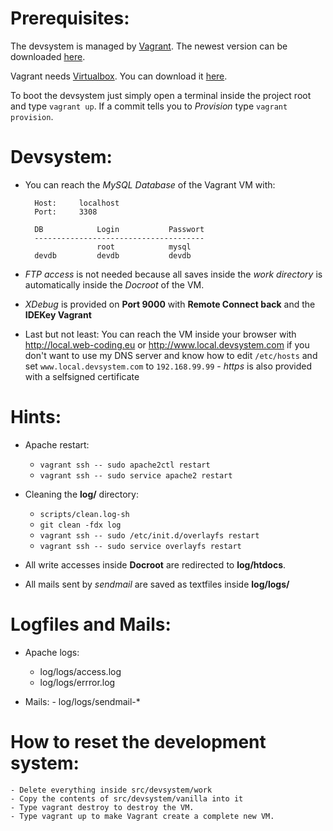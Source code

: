 Prerequisites:
===

The devsystem is managed by [Vagrant](https://www.vagrantup.com). The newest version can be downloaded [here](https://www.vagrantup.com/downloads.html).

Vagrant needs [Virtualbox](https://www.virtualbox.org). You can download it [here](https://www.virtualbox.org/wiki/Downloads).

To boot the devsystem just simply open a terminal inside the project root and type `vagrant up`. If a commit tells you to *Provision* type `vagrant provision`. 

Devsystem:
===
- You can reach the *MySQL Database* of the Vagrant VM with:

        Host:     localhost
        Port:     3308

        DB            Login           Passwort
        --------------------------------------
                      root            mysql
        devdb         devdb           devdb

- *FTP access* is not needed because all saves inside the *work directory* is automatically inside the *Docroot* of the VM.

- *XDebug* is provided on **Port 9000** with **Remote Connect back** and the **IDEKey Vagrant**

- Last but not least: You can reach the VM inside your browser with <http://local.web-coding.eu> or <http://www.local.devsystem.com> if you don't want to use my DNS server and know how to edit `/etc/hosts` and set `www.local.devsystem.com` to `192.168.99.99` - _https_ is also provided with a selfsigned certificate

Hints:
===

 - Apache restart:
    - `vagrant ssh -- sudo apache2ctl restart`
    - `vagrant ssh -- sudo service apache2 restart`

 - Cleaning the **log/** directory:
    - `scripts/clean.log-sh`
    - `git clean -fdx log`
	- `vagrant ssh -- sudo /etc/init.d/overlayfs restart`
	- `vagrant ssh -- sudo service overlayfs restart`

 - All write accesses inside **Docroot** are redirected to **log/htdocs**.
 - All mails sent by *sendmail* are saved as textfiles inside **log/logs/**
   

Logfiles and Mails:
===

 - Apache logs:
    - log/logs/access.log
	- log/logs/errror.log

 - Mails:
		- log/logs/sendmail-*
		
How to reset the development system:
===

	- Delete everything inside src/devsystem/work
	- Copy the contents of src/devsystem/vanilla into it
	- Type vagrant destroy to destroy the VM.
	- Type vagrant up to make Vagrant create a complete new VM.